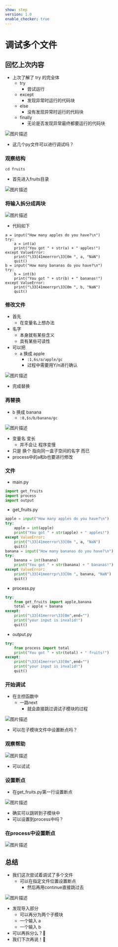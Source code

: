 ```yaml
---
show: step
version: 1.0
enable_checker: true
---
```


# 调试多个文件

## 回忆上次内容

- 上次了解了 try 的完全体
  - try
	- 尝试运行
  - except
	- 发现异常时运行的代码块
  - else
	- 没有发现异常时运行的代码块
  - finally
	- 无论是否发现异常最终都要运行的代码块

![图片描述](https://doc.shiyanlou.com/courses/uid1190679-20221230-1672366714550)

- 这几个py文件可以进行调试吗？

### 观察结构

```
cd fruits
```

- 首先进入fruits目录

![图片描述](https://doc.shiyanlou.com/courses/uid1190679-20231126-1701005841041)

### 将输入拆分成两块

![图片描述](https://doc.shiyanlou.com/courses/uid1190679-20231126-1701006614442)

- 代码如下

```
a = input("How many apples do you have?\n")
try:
    a = int(a)
    print("You got " + str(a) + " apples!")
except ValueError:
    print("\33[41meerror\33[0m ", a, "NaN")
    quit()
b = input("How many bananas do you have?\n")
try:
    b = int(b)
    print("You got " + str(b) + " bananas!")
except ValueError:
    print("\33[41meerrpr\33[0m ", b, "NaN")
    quit()
```

### 修改文件

- 首先
	- 在变量名上想办法
- 名字
	- 本身就有某些含义
	- 具有某些可读性
- 可以把
  - a 换成 apple
    - `:1,6s/a/apple/gc`
    - 过程中需要用Y/n进行确认

![图片描述](https://doc.shiyanlou.com/courses/uid1190679-20231126-1701006774419)

- 完成替换

### 再替换

- b 换成 banana	
	- `:8,$s/b/banana/gc`

![图片描述](https://doc.shiyanlou.com/courses/uid1190679-20240313-1710323424562)

- 变量名 变长
	- 并不会让 程序变慢
- 只是 换个 指向同一盒子空间的名字 而已
- process中的a和b也要进行修改

### 文件

- main.py

```python
import get_fruits
import process
import output
```

- get_fruits.py

```python
apple = input("How many apples do you have?\n")
try:
    apple = int(apple)
    print("You got " + str(apple) + " apples!")
except ValueError:
    print("\33[41meerror\33[0m ", a, "NaN")
    quit()
banana = input("How many bananas do you have?\n")
try:
    banana = int(banana)
    print("You got " + str(banana) + " bananas!")
except ValueError:
    print("\33[41meerrpr\33[0m ", banana, "NaN")
    quit()
```

- process.py

```python
try:
    from get_fruits import apple,banana
    total = apple + banana
except:
    print("\33[41merror\33[0m",end="")
    print("your input is invalid!")
    quit()
```

- output.py

```python
try:
    from process import total
    print("You got " + str(total) + " fruits!")
except:
    print("\33[41merror\33[0m",end="")
    print("your input is invalid!")
    quit()
```

### 开始调试

- 在主控函数中
	- 一路next
		- 就会直接跳过调试子模块的过程

![图片描述](https://doc.shiyanlou.com/courses/uid1190679-20231126-1701007233843)

- 可以在子模块文件中设置断点吗？

### 观察帮助

![图片描述](https://doc.shiyanlou.com/courses/uid1190679-20230603-1685795178546)

- 可以试试

### 设置断点

- 在get_fruits.py第一行设置断点

![图片描述](https://doc.shiyanlou.com/courses/uid1190679-20231126-1701007392654)

- 确实可以跳转到子模块中
- 可以设置到process中吗？

### 在process中设置断点

![图片描述](https://doc.shiyanlou.com/courses/uid1190679-20231126-1701007434139)

## 总结

- 我们这次尝试着调试了多个文件
	- 可以在指定文件位置设置断点
		- 然后再用continue直接跳过去

![图片描述](https://doc.shiyanlou.com/courses/uid1190679-20230603-1685796171450)

- 发现导入部分
  - 可以再分为两个子模块
  - 一个输入 a
  - 一个输入 b
- 可以再拆分么？🤔
- 我们下次再说！👋
